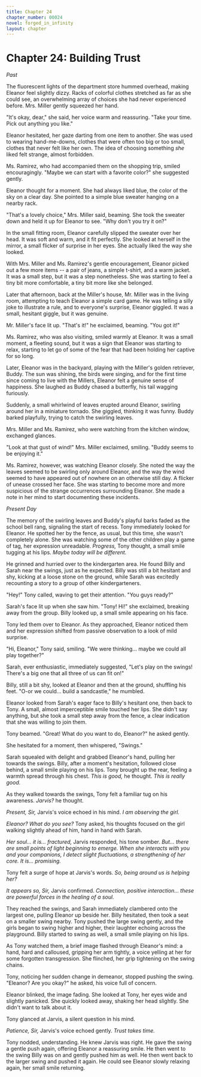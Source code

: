 ```yaml
---
title: Chapter 24
chapter_number: 00024
novel: forged_in_infinity
layout: chapter
---
```


# **Chapter 24: Building Trust**

*Past*

The fluorescent lights of the department store hummed overhead, making
Eleanor feel slightly dizzy. Racks of colorful clothes stretched as far
as she could see, an overwhelming array of choices she had never
experienced before. Mrs. Miller gently squeezed her hand.

"It's okay, dear," she said, her voice warm and reassuring. "Take your
time. Pick out anything you like."

Eleanor hesitated, her gaze darting from one item to another. She was
used to wearing hand-me-downs, clothes that were often too big or too
small, clothes that never felt like her own. The idea of choosing
something *she* liked felt strange, almost forbidden.

Ms. Ramirez, who had accompanied them on the shopping trip, smiled
encouragingly. "Maybe we can start with a favorite color?" she suggested
gently.

Eleanor thought for a moment. She had always liked blue, the color of
the sky on a clear day. She pointed to a simple blue sweater hanging on
a nearby rack.

"That's a lovely choice," Mrs. Miller said, beaming. She took the
sweater down and held it up for Eleanor to see. "Why don't you try it
on?"

In the small fitting room, Eleanor carefully slipped the sweater over
her head. It was soft and warm, and it fit perfectly. She looked at
herself in the mirror, a small flicker of surprise in her eyes. She
actually liked the way she looked.

With Mrs. Miller and Ms. Ramirez's gentle encouragement, Eleanor picked
out a few more items -- a pair of jeans, a simple t-shirt, and a warm
jacket. It was a small step, but it was a step nonetheless. She was
starting to feel a tiny bit more comfortable, a tiny bit more like she
belonged.

Later that afternoon, back at the Miller's house, Mr. Miller was in the
living room, attempting to teach Eleanor a simple card game. He was
telling a silly joke to illustrate a rule, and to everyone's surprise,
Eleanor giggled. It was a small, hesitant giggle, but it was genuine.

Mr. Miller's face lit up. "That's it!" he exclaimed, beaming. "You got
it!"

Ms. Ramirez, who was also visiting, smiled warmly at Eleanor. It was a
small moment, a fleeting sound, but it was a sign that Eleanor was
starting to relax, starting to let go of some of the fear that had been
holding her captive for so long.

Later, Eleanor was in the backyard, playing with the Miller's golden
retriever, Buddy. The sun was shining, the birds were singing, and for
the first time since coming to live with the Millers, Eleanor felt a
genuine sense of happiness. She laughed as Buddy chased a butterfly, his
tail wagging furiously.

Suddenly, a small whirlwind of leaves erupted around Eleanor, swirling
around her in a miniature tornado. She giggled, thinking it was funny.
Buddy barked playfully, trying to catch the swirling leaves.

Mrs. Miller and Ms. Ramirez, who were watching from the kitchen window,
exchanged glances.

"Look at that gust of wind!" Mrs. Miller exclaimed, smiling. "Buddy
seems to be enjoying it."

Ms. Ramirez, however, was watching Eleanor closely. She noted the way
the leaves seemed to be swirling only around Eleanor, and the way the
wind seemed to have appeared out of nowhere on an otherwise still day. A
flicker of unease crossed her face. She was starting to become more and
more suspicious of the strange occurrences surrounding Eleanor. She made
a note in her mind to start documenting these incidents.

*Present Day*

The memory of the swirling leaves and Buddy's playful barks faded as the
school bell rang, signaling the start of recess. Tony immediately looked
for Eleanor. He spotted her by the fence, as usual, but this time, she
wasn't completely alone. She was watching some of the other children
play a game of tag, her expression unreadable. *Progress,* Tony thought,
a small smile tugging at his lips. *Maybe today will be different.*

He grinned and hurried over to the kindergarten area. He found Billy and
Sarah near the swings, just as he expected. Billy was still a bit
hesitant and shy, kicking at a loose stone on the ground, while Sarah
was excitedly recounting a story to a group of other kindergarteners.

"Hey!" Tony called, waving to get their attention. "You guys ready?"

Sarah's face lit up when she saw him. "Tony! Hi!" she exclaimed,
breaking away from the group. Billy looked up, a small smile appearing
on his face.

Tony led them over to Eleanor. As they approached, Eleanor noticed them
and her expression shifted from passive observation to a look of mild
surprise.

"Hi, Eleanor," Tony said, smiling. "We were thinking... maybe we could
all play together?"

Sarah, ever enthusiastic, immediately suggested, "Let's play on the
swings! There's a big one that all three of us can fit on!"

Billy, still a bit shy, looked at Eleanor and then at the ground,
shuffling his feet. "O-or we could... build a sandcastle," he mumbled.

Eleanor looked from Sarah's eager face to Billy's hesitant one, then
back to Tony. A small, almost imperceptible smile touched her lips. She
didn't say anything, but she took a small step away from the fence, a
clear indication that she was willing to join them.

Tony beamed. "Great! What do you want to do, Eleanor?" he asked gently.

She hesitated for a moment, then whispered, "Swings."

Sarah squealed with delight and grabbed Eleanor's hand, pulling her
towards the swings. Billy, after a moment's hesitation, followed close
behind, a small smile playing on his lips. Tony brought up the rear,
feeling a warmth spread through his chest. *This is good,* he thought.
*This is really good.*

As they walked towards the swings, Tony felt a familiar tug on his
awareness. *Jarvis?* he thought.

*Present, Sir,* Jarvis's voice echoed in his mind. *I am observing the
girl.*

*Eleanor? What do you see?* Tony asked, his thoughts focused on the girl
walking slightly ahead of him, hand in hand with Sarah.

*Her soul... it is... fractured,* Jarvis responded, his tone somber.
*But... there are small points of light beginning to emerge. When she
interacts with you and your companions, I detect slight fluctuations, a
strengthening of her core. It is... promising.*

Tony felt a surge of hope at Jarvis's words. *So, being around us is
helping her?*

*It appears so, Sir,* Jarvis confirmed. *Connection, positive
interaction... these are powerful forces in the healing of a soul.*

They reached the swings, and Sarah immediately clambered onto the
largest one, pulling Eleanor up beside her. Billy hesitated, then took a
seat on a smaller swing nearby. Tony pushed the large swing gently, and
the girls began to swing higher and higher, their laughter echoing
across the playground. Billy started to swing as well, a small smile
playing on his lips.

As Tony watched them, a brief image flashed through Eleanor's mind: a
hand, hard and calloused, gripping her arm tightly, a voice yelling at
her for some forgotten transgression. She flinched, her grip tightening
on the swing chains.

Tony, noticing her sudden change in demeanor, stopped pushing the swing.
"Eleanor? Are you okay?" he asked, his voice full of concern.

Eleanor blinked, the image fading. She looked at Tony, her eyes wide and
slightly panicked. She quickly looked away, shaking her head slightly.
She didn't want to talk about it.

Tony glanced at Jarvis, a silent question in his mind.

*Patience, Sir,* Jarvis's voice echoed gently. *Trust takes time.*

Tony nodded, understanding. He knew Jarvis was right. He gave the swing
a gentle push again, offering Eleanor a reassuring smile. He then went
to the swing Billy was on and gently pushed him as well. He then went
back to the larger swing and pushed it again. He could see Eleanor
slowly relaxing again, her small smile returning.
